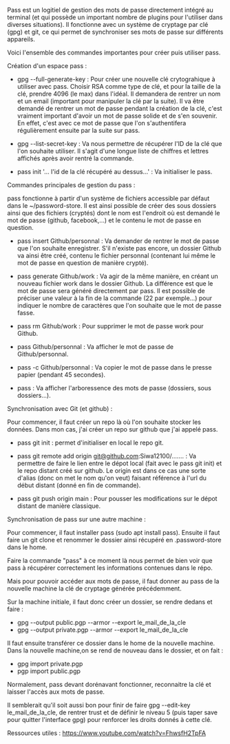 Pass est un logitiel de gestion des mots de passe directement intégré au terminal (et qui possède un important nombre de plugins pour l'utiliser dans diverses situations). 
Il fonctionne avec un système de cryptage par clé (gpg) et git, ce qui permet de synchroniser ses mots de passe sur différents appareils. 

Voici l'ensemble des commandes importantes pour créer puis utiliser pass. 


Création d'un espace pass : 

- gpg --full-generate-key : Pour créer une nouvelle clé crytograhique à utiliser avec pass.
Choisir RSA comme type de clé, et pour la taille de la clé, prendre 4096 (le max) dans l'idéal. 
Il demandera de rentrer un nom et un email (important pour manipuler la clé par la suite).
Il va être demandé de rentrer un mot de passe pendant la création de la clé, c'est vraiment important d'avoir un mot de passe solide et de s'en souvenir. En effet, c'est avec ce mot de passe que l'on s'authentifera régulièrement ensuite par la suite sur pass. 


- gpg --list-secret-key : Va nous permettre de récupérer l'ID de la clé que l'on souhaite utiliser. Il s'agit d'une longue liste de chiffres et lettres affichés après avoir rentré la commande. 

- pass init '... l'id de la clé récupéré au dessus...' : Va initialiser le pass. 


Commandes principales de gestion du pass : 

pass fonctionne à partir d'un système de fichiers accessible par défaut dans le ~/password-store. 
Il est ainsi possible de créer des sous dossiers ainsi que des fichiers (cryptés) dont le nom est l'endroit où est demandé le mot de passe (github, facebook,...) et le contenu le mot de passe en question. 

- pass insert Github/personnal : Va demander de rentrer le mot de passe que l'on souhaite enregistrer. S'il n'existe pas encore, un dossier Github va ainsi être créé, contenu le fichier personnal (contenant lui même le mot de passe en question de manière crypté). 

- pass generate Github/work : Va agir de la même manière, en créant un nouveau fichier work dans le dossier Github. La différence est que le mot de passe sera généré directement par pass. Il est possible de préciser une valeur à la fin de la commande (22 par exemple...) pour indiquer le nombre de caractères que l'on souhaite que le mot de passe fasse. 

- pass rm Github/work : Pour supprimer le mot de passe work pour Github. 

- pass Github/personnal : Va afficher le mot de passe de Github/personnal.

- pass -c Github/personnal : Va copier le mot de passe dans le presse papier (pendant 45 secondes).

- pass : Va afficher l'arboressence des mots de passe (dossiers, sous dossiers...).



Synchronisation avec Git (et github) : 

Pour commencer, il faut créer un repo là où l'on souhaite stocker les données. Dans mon cas, j'ai créer un repo sur github que j'ai appelé pass. 

- pass git init : permet d'initialiser en local le repo git. 

- pass git remote add origin git@github.com:Siwa12100/....... : Va permettre de faire le lien entre le dépot local (fait avec le pass git init) et le repo distant créé sur github. Le origin est dans ce cas une sorte d'alias (donc on met le nom qu'on veut) faisant référence à l'url du début distant (donné en fin de commande). 

- pass git push origin main : Pour pousser les modifications sur le dépot distant de manière classique. 


Synchronisation de pass sur une autre machine : 

Pour commencer, il faut installer pass (sudo apt install pass). Ensuite il faut faire un git clone et renommer le dossier ainsi récupéré en .password-store dans le home. 

Faire la commande "pass" à ce moment là nous permet de bien voir que pass à récupérer correctement les informations contenues dans le répo. 

Mais pour pouvoir accéder aux mots de passe, il faut donner au pass de la nouvelle machine la clé de cryptage générée précédemment. 

Sur la machine initiale, il faut donc créer un dossier, se rendre dedans et faire :
-  gpg --output public.pgp --armor --export le_mail_de_la_cle 
-  gpg --output private.pgp --armor --export le_mail_de_la_cle 

Il faut ensuite transférer ce dossier dans le home de la nouvelle machine. 
Dans la nouvelle machine,on se rend de nouveau dans le dossier, et on fait : 
- gpg import private.pgp
- pgp import public.pgp 

Normalement, pass devant dorénavant fonctionner, reconnaitre la clé et laisser l'accès aux mots de passe. 

Il semblerait qu'il soit aussi bon pour finir de faire gpg --edit-key le_mail_de_la_cle, de rentrer trust et de définir le niveau 5 (puis taper save pour quitter l'interface gpg) pour renforcer les droits donnés à cette clé. 


Ressources utiles : 
https://www.youtube.com/watch?v=FhwsfH2TpFA